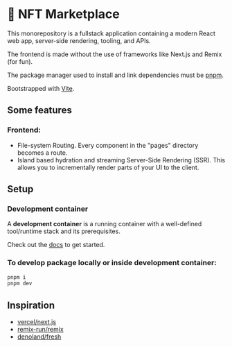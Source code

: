 # 💎 NFT Marketplace

This monorepository is a fullstack application containing a modern React web app, server-side rendering, tooling, and APIs.

The frontend is made without the use of frameworks like Next.js and Remix (for fun).

The package manager used to install and link dependencies must be [pnpm](https://pnpm.io).

Bootstrapped with [Vite](https://github.com/vitejs/vite.git).

## Some features

### Frontend:
- File-system Routing. Every component in the "pages" directory becomes a route.
- Island based hydration and streaming Server-Side Rendering (SSR). This allows you to incrementally render parts of your UI to the client.

## Setup

### Development сontainer
A **development container** is a running container with a well-defined tool/runtime stack and its prerequisites.

Check out the [docs](https://code.visualstudio.com/docs/devcontainers/containers) to get started.

### To develop package locally or inside development container:
```sh
pnpm i
pnpm dev
```

## Inspiration

- [vercel/next.js](https://github.com/vercel/next.js)
- [remix-run/remix](https://github.com/remix-run/remix)
- [denoland/fresh](https://github.com/denoland/fresh)
